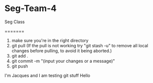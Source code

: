 # Seg-Team-4

Seg Class

=======

1. make sure you're in the right directory
2. git pull (If the pull is not working try "git stash -u" to remove all local changes before pulling, to avoid it being aborted.)
3. git add .
4. git commit -m "(input your changes or a message)"
5. git push

I'm Jacques and I am testing git stuff
Hello
